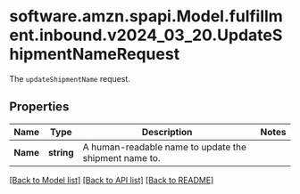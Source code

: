 # software.amzn.spapi.Model.fulfillment.inbound.v2024_03_20.UpdateShipmentNameRequest
The `updateShipmentName` request.

## Properties

Name | Type | Description | Notes
------------ | ------------- | ------------- | -------------
**Name** | **string** | A human-readable name to update the shipment name to. | 

[[Back to Model list]](../README.md#documentation-for-models) [[Back to API list]](../README.md#documentation-for-api-endpoints) [[Back to README]](../README.md)

